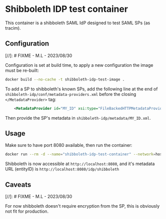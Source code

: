 # Shibboleth IDP test container

This container is a shibboleth SAML IdP designed to test SAML SPs (as tracim).

## Configuration

[//]: # FIXME - M.L - 2023/08/30

Configuration is set at build time, to apply a new configuration the image must be re-built:
```sh
docker build --no-cache -t shibboleth-idp-test-image .
```

To add a SP to shibboleth's known SPs, add the following line at the end of `shibboleth-idp/conf/metadata-providers.xml` before the closing `</MetadataProvider>` tag:
```xml
    <MetadataProvider id="MY_ID" xsi:type="FileBackedHTTPMetadataProvider" backingFile="%{idp.home}/metadata/MY_ID.xml" metadataURL="URL_TO_SP_METADATA"/>
```
Then provide the SP's metadata in `shibboleth-idp/metadata/MY_ID.xml`.

## Usage

Make sure to have port 8080 available, then run the container: 
```sh
docker run --rm -d --name="shibboleth-idp-test-container" --network=host shibboleth-idp-test-image
```

Shibboleth is now accessible at `http://localhost:8080`, and it's metadata URL (entityID) is `http://localhost:8080/idp/shibboleth`

## Caveats

[//]: # FIXME - M.L - 2023/08/30

For now shibboleth doesn't require encryption from the SP, this is obviously not fit for production.
